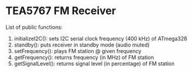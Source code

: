 # TEA5767 FM Receiver
List of public functions:
1. initializeI2C(): sets I2C serial clock frequency (400 kHz) of ATmega328
2. standby(): puts receiver in standby mode (audio muted)
3. setFrequency(): plays FM station @ given frequency
4. getFrequency(): returns frequency (in MHz) of FM station
5. getSignalLevel(): returns signal level (in percentage) of FM station
